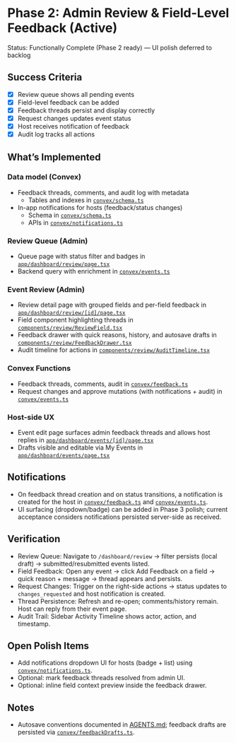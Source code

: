 # Phase 2: Admin Review & Field-Level Feedback (Active)

Status: Functionally Complete (Phase 2 ready) — UI polish deferred to backlog

## Success Criteria
- [x] Review queue shows all pending events
- [x] Field-level feedback can be added
- [x] Feedback threads persist and display correctly
- [x] Request changes updates event status
- [x] Host receives notification of feedback
- [x] Audit log tracks all actions

## What’s Implemented

### Data model (Convex)
- Feedback threads, comments, and audit log with metadata
  - Tables and indexes in [`convex/schema.ts`](file:///Users/ray/workspace/htw-hackathon-2025-rayfernando/convex/schema.ts#L91-L117)
- In-app notifications for hosts (feedback/status changes)
  - Schema in [`convex/schema.ts`](file:///Users/ray/workspace/htw-hackathon-2025-rayfernando/convex/schema.ts#L146-L166)
  - APIs in [`convex/notifications.ts`](file:///Users/ray/workspace/htw-hackathon-2025-rayfernando/convex/notifications.ts#L1-L35)

### Review Queue (Admin)
- Queue page with status filter and badges in [`app/dashboard/review/page.tsx`](file:///Users/ray/workspace/htw-hackathon-2025-rayfernando/app/dashboard/review/page.tsx#L19-L87)
- Backend query with enrichment in [`convex/events.ts`](file:///Users/ray/workspace/htw-hackathon-2025-rayfernando/convex/events.ts#L368-L451)

### Event Review (Admin)
- Review detail page with grouped fields and per-field feedback in [`app/dashboard/review/[id]/page.tsx`](file:///Users/ray/workspace/htw-hackathon-2025-rayfernando/app/dashboard/review/%5Bid%5D/page.tsx#L75-L146)
- Field component highlighting threads in [`components/review/ReviewField.tsx`](file:///Users/ray/workspace/htw-hackathon-2025-rayfernando/components/review/ReviewField.tsx#L1-L61)
- Feedback drawer with quick reasons, history, and autosave drafts in [`components/review/FeedbackDrawer.tsx`](file:///Users/ray/workspace/htw-hackathon-2025-rayfernando/components/review/FeedbackDrawer.tsx#L55-L132)
- Audit timeline for actions in [`components/review/AuditTimeline.tsx`](file:///Users/ray/workspace/htw-hackathon-2025-rayfernando/components/review/AuditTimeline.tsx#L1-L35)

### Convex Functions
- Feedback threads, comments, audit in [`convex/feedback.ts`](file:///Users/ray/workspace/htw-hackathon-2025-rayfernando/convex/feedback.ts#L1-L230)
- Request changes and approve mutations (with notifications + audit) in [`convex/events.ts`](file:///Users/ray/workspace/htw-hackathon-2025-rayfernando/convex/events.ts#L491-L547)

### Host-side UX
- Event edit page surfaces admin feedback threads and allows host replies in [`app/dashboard/events/[id]/page.tsx`](file:///Users/ray/workspace/htw-hackathon-2025-rayfernando/app/dashboard/events/%5Bid%5D/page.tsx#L332-L393)
- Drafts visible and editable via My Events in [`app/dashboard/events/page.tsx`](file:///Users/ray/workspace/htw-hackathon-2025-rayfernando/app/dashboard/events/page.tsx#L165-L186)

## Notifications
- On feedback thread creation and on status transitions, a notification is created for the host in [`convex/feedback.ts`](file:///Users/ray/workspace/htw-hackathon-2025-rayfernando/convex/feedback.ts#L55-L79) and [`convex/events.ts`](file:///Users/ray/workspace/htw-hackathon-2025-rayfernando/convex/events.ts#L491-L547).
- UI surfacing (dropdown/badge) can be added in Phase 3 polish; current acceptance considers notifications persisted server-side as received.

## Verification
- Review Queue: Navigate to `/dashboard/review` → filter persists (local draft) → submitted/resubmitted events listed.
- Field Feedback: Open any event → click Add Feedback on a field → quick reason + message → thread appears and persists.
- Request Changes: Trigger on the right-side actions → status updates to `changes_requested` and host notification is created.
- Thread Persistence: Refresh and re-open; comments/history remain. Host can reply from their event page.
- Audit Trail: Sidebar Activity Timeline shows actor, action, and timestamp.

## Open Polish Items
- Add notifications dropdown UI for hosts (badge + list) using [`convex/notifications.ts`](file:///Users/ray/workspace/htw-hackathon-2025-rayfernando/convex/notifications.ts#L1-L35).
- Optional: mark feedback threads resolved from admin UI.
- Optional: inline field context preview inside the feedback drawer.

## Notes
- Autosave conventions documented in [AGENTS.md](file:///Users/ray/workspace/htw-hackathon-2025-rayfernando/AGENTS.md#L15-L25); feedback drafts are persisted via [`convex/feedbackDrafts.ts`](file:///Users/ray/workspace/htw-hackathon-2025-rayfernando/convex/feedbackDrafts.ts#L1-L53).
